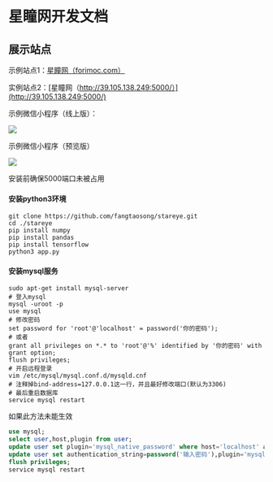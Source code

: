 # 星瞳网开发文档

## 展示站点

示例站点1：[星瞳网（forimoc.com）](https://forimoc.com/)

实例站点2：[星瞳网（http://39.105.138.249:5000/）](http://39.105.138.249:5000/)

示例微信小程序（线上版）：

![](http://myimg2.constfrost.com//星瞳网.jpg)

示例微信小程序（预览版）

![](http://myimg2.constfrost.com//oi3M25CTa8ftzH1qCojqrBu6LdAc.jpg)

安装前确保5000端口未被占用

#### 安装python3环境

```shell
git clone https://github.com/fangtaosong/stareye.git
cd ./stareye
pip install numpy
pip install pandas
pip install tensorflow
python3 app.py
```

#### 安装mysql服务

```shell
sudo apt-get install mysql-server
# 登入mysql
mysql -uroot -p
use mysql
# 修改密码
set password for 'root'@'localhost' = password('你的密码');
# 或者
grant all privileges on *.* to 'root'@'%' identified by '你的密码' with grant option;
flush privileges;
# 开启远程登录
vim /etc/mysql/mysql.conf.d/mysqld.cnf
# 注释掉bind-address=127.0.0.1这一行，并且最好修改端口(默认为3306)
# 最后重启数据库
service mysql restart
```

如果此方法未能生效

```sql
use mysql;
select user,host,plugin from user;
update user set plugin='mysql_native_password' where host='localhost' and user='root'
update user set authentication_string=password('输入密码'),plugin='mysql_native_password' where user='root';
flush privileges;
service mysql restart
```

